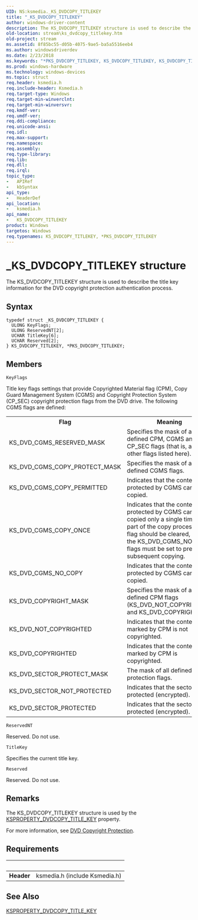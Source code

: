```yaml
---
UID: NS:ksmedia._KS_DVDCOPY_TITLEKEY
title: "_KS_DVDCOPY_TITLEKEY"
author: windows-driver-content
description: The KS_DVDCOPY_TITLEKEY structure is used to describe the title key information for the DVD copyright protection authentication process.
old-location: stream\ks_dvdcopy_titlekey.htm
old-project: stream
ms.assetid: 8f85bc55-d05b-4075-9ae5-ba5a5516eeb4
ms.author: windowsdriverdev
ms.date: 2/23/2018
ms.keywords: "*PKS_DVDCOPY_TITLEKEY, KS_DVDCOPY_TITLEKEY, KS_DVDCOPY_TITLEKEY structure [Streaming Media Devices], PKS_DVDCOPY_TITLEKEY, PKS_DVDCOPY_TITLEKEY structure pointer [Streaming Media Devices], _KS_DVDCOPY_TITLEKEY, dvdref_58692699-8652-436a-92d5-2284c4d30265.xml, ksmedia/KS_DVDCOPY_TITLEKEY, ksmedia/PKS_DVDCOPY_TITLEKEY, stream.ks_dvdcopy_titlekey"
ms.prod: windows-hardware
ms.technology: windows-devices
ms.topic: struct
req.header: ksmedia.h
req.include-header: Ksmedia.h
req.target-type: Windows
req.target-min-winverclnt: 
req.target-min-winversvr: 
req.kmdf-ver: 
req.umdf-ver: 
req.ddi-compliance: 
req.unicode-ansi: 
req.idl: 
req.max-support: 
req.namespace: 
req.assembly: 
req.type-library: 
req.lib: 
req.dll: 
req.irql: 
topic_type:
-	APIRef
-	kbSyntax
api_type:
-	HeaderDef
api_location:
-	ksmedia.h
api_name:
-	KS_DVDCOPY_TITLEKEY
product: Windows
targetos: Windows
req.typenames: KS_DVDCOPY_TITLEKEY, *PKS_DVDCOPY_TITLEKEY
---
```


# _KS_DVDCOPY_TITLEKEY structure
The KS_DVDCOPY_TITLEKEY structure is used to describe the title key information for the DVD copyright protection authentication process.

## Syntax
````
typedef struct _KS_DVDCOPY_TITLEKEY {
  ULONG KeyFlags;
  ULONG ReservedNT[2];
  UCHAR TitleKey[6];
  UCHAR Reserved[2];
} KS_DVDCOPY_TITLEKEY, *PKS_DVDCOPY_TITLEKEY;
````

## Members


`KeyFlags`

Title key flags settings that provide Copyrighted Material flag (CPM), Copy Guard Management System (CGMS) and Copyright Protection System (CP_SEC) copyright protection flags from the DVD drive. The following CGMS flags are defined:

<table>
<tr>
<th>Flag</th>
<th>Meaning</th>
</tr>
<tr>
<td>
KS_DVD_CGMS_RESERVED_MASK

</td>
<td>
Specifies the mask of all defined CPM, CGMS and CP_SEC flags (that is, all the other flags listed here).

</td>
</tr>
<tr>
<td>
KS_DVD_CGMS_COPY_PROTECT_MASK

</td>
<td>
Specifies the mask of all defined CGMS flags.

</td>
</tr>
<tr>
<td>
KS_DVD_CGMS_COPY_PERMITTED

</td>
<td>
Indicates that the content protected by CGMS can be copied.

</td>
</tr>
<tr>
<td>
KS_DVD_CGMS_COPY_ONCE

</td>
<td>
Indicates that the content protected by CGMS can be copied only a single time. As part of the copy process, this flag should be cleared, and the KS_DVD_CGMS_NO_COPY flags must be set to prevent subsequent copying.

</td>
</tr>
<tr>
<td>
KS_DVD_CGMS_NO_COPY

</td>
<td>
Indicates that the content protected by CGMS cannot be copied.

</td>
</tr>
<tr>
<td>
KS_DVD_COPYRIGHT_MASK

</td>
<td>
Specifies the mask of all defined CPM flags (KS_DVD_NOT_COPYRIGHTED and KS_DVD_COPYRIGHTED).

</td>
</tr>
<tr>
<td>
KS_DVD_NOT_COPYRIGHTED

</td>
<td>
Indicates that the content marked by CPM is not copyrighted.

</td>
</tr>
<tr>
<td>
KS_DVD_COPYRIGHTED

</td>
<td>
Indicates that the content marked by CPM is copyrighted.

</td>
</tr>
<tr>
<td>
KS_DVD_SECTOR_PROTECT_MASK

</td>
<td>
The mask of all defined sector protection flags.

</td>
</tr>
<tr>
<td>
KS_DVD_SECTOR_NOT_PROTECTED

</td>
<td>
Indicates that the sector is not protected (encrypted).

</td>
</tr>
<tr>
<td>
KS_DVD_SECTOR_PROTECTED

</td>
<td>
Indicates that the sector is protected (encrypted).

</td>
</tr>
</table>

`ReservedNT`

Reserved. Do not use.

`TitleKey`

Specifies the current title key.

`Reserved`

Reserved. Do not use.

## Remarks
The KS_DVDCOPY_TITLEKEY structure is used by the <a href="https://msdn.microsoft.com/library/windows/hardware/ff565148">KSPROPERTY_DVDCOPY_TITLE_KEY</a> property.

For more information, see <a href="https://msdn.microsoft.com/ff9cf8c8-7c8f-485c-b2ab-7567a5eeb87b">DVD Copyright Protection</a>.

## Requirements
| &nbsp; | &nbsp; |
| ---- |:---- |
| **Header** | ksmedia.h (include Ksmedia.h) |

## See Also

<a href="https://msdn.microsoft.com/library/windows/hardware/ff565148">KSPROPERTY_DVDCOPY_TITLE_KEY</a>